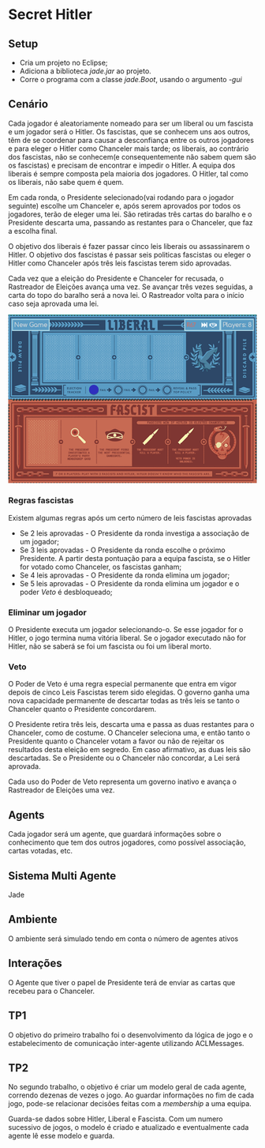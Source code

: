 # Secret Hitler

## Setup

* Cria um projeto no Eclipse;
* Adiciona a biblioteca _jade.jar_ ao projeto.
* Corre o programa com a classe _jade.Boot_, usando o argumento _-gui_


## Cenário

Cada jogador é aleatoriamente nomeado para ser um liberal ou um fascista e um jogador será o Hitler. Os fascistas, que se conhecem uns aos outros, têm de se coordenar para causar a desconfiança entre os outros jogadores e para eleger o Hitler como Chanceler mais tarde; os liberais, ao contrário dos fascistas, não se conhecem(e consequentemente não sabem quem são os fascistas) e precisam de encontrar e impedir o Hitler. A equipa dos liberais é sempre composta pela maioria dos jogadores. O Hitler, tal como os liberais, não sabe quem é quem.

Em cada ronda, o Presidente selecionado(vai rodando para o jogador seguinte) escolhe um Chanceler e, após serem aprovados por todos os jogadores, terão de eleger uma lei. São retiradas três cartas do baralho e o Presidente descarta uma, passando as restantes para o Chanceler, que faz a escolha final. 

O objetivo dos liberais é fazer passar cinco leis liberais ou assassinarem o Hitler. O objetivo dos fascistas é passar seis politicas fascistas ou eleger o Hitler como Chanceler após três leis fascistas terem sido aprovadas.

Cada vez que a eleição do Presidente e Chanceler for recusada, o Rastreador de Eleições avança uma vez. Se avançar três vezes seguidas, a carta do topo do baralho será a nova lei. O Rastreador volta para o início caso seja aprovada uma lei.

![Board](https://raw.githubusercontent.com/LastLombax/AIAD-FEUP/master/Board.PNG?token=AYlAMevu4sBBhoDwOUyy7u4RC0QqaoSWks5b9RvawA%3D%3D "Tabuleiro")

### Regras fascistas

Existem algumas regras após um certo número de leis fascistas aprovadas

* Se 2 leis aprovadas - O Presidente da ronda investiga a associação de um jogador;
* Se 3 leis aprovadas - O Presidente da ronda escolhe o próximo Presidente. A partir desta pontuação para a equipa fascista, se o Hitler for votado como Chanceler, os fascistas ganham;
* Se 4 leis aprovadas - O Presidente da ronda elimina um jogador;
* Se 5 leis aprovadas - O Presidente da ronda elimina um jogador e o poder _Veto_ é desbloqueado;


### Eliminar um jogador

O Presidente executa um jogador selecionando-o. Se esse jogador for o Hitler, o jogo termina numa vitória liberal. Se o jogador executado não for Hitler, não se saberá se foi um fascista ou foi um liberal morto.


### Veto

O Poder de Veto é uma regra especial permanente que entra em vigor depois de cinco Leis Fascistas terem sido elegidas. O governo ganha uma nova capacidade permanente de descartar todas as três leis se tanto o Chanceler quanto o Presidente concordarem.

O Presidente retira três leis, descarta uma e passa as duas restantes para o Chanceler, como de costume. O Chanceler seleciona uma, e então tanto o Presidente quanto o Chanceler votam a favor ou não de rejeitar os resultados desta eleição em segredo. Em caso afirmativo, as duas leis são descartadas. Se o Presidente ou o Chanceler não concordar, a Lei será aprovada.

Cada uso do Poder de Veto representa um governo inativo e avança o Rastreador de Eleições uma vez.


## Agents

Cada jogador será um agente, que guardará informações sobre o conhecimento que tem dos outros jogadores, como possível associação, cartas votadas, etc.

## Sistema Multi Agente

Jade

## Ambiente

O ambiente será simulado tendo em conta o número de agentes ativos

## Interações 

O Agente que tiver o papel de Presidente terá de enviar as cartas que recebeu para o Chanceler.

## TP1

O objetivo do primeiro trabalho foi o desenvolvimento da lógica de jogo e o estabelecimento de comunicação inter-agente utilizando ACLMessages.

## TP2

No segundo trabalho, o objetivo é criar um modelo geral de cada agente, correndo dezenas de vezes o jogo. Ao guardar informações no fim de cada jogo, pode-se relacionar decisões feitas com a _membership_ a uma equipa. 

Guarda-se dados sobre Hitler, Liberal e Fascista. Com um numero sucessivo de jogos, o modelo é criado e atualizado e eventualmente cada agente lê esse modelo e guarda.

